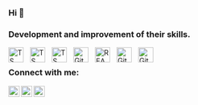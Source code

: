 ### Hi 👋
### Development and improvement of their skills.


<img align="left" alt="TS" width="30px" style="padding-right:10px;" src="https://cdn.jsdelivr.net/gh/devicons/devicon/icons/typescript/typescript-original.svg" />
<img align="left" alt="TS" width="30px" style="padding-right:10px;" src="https://cdn.jsdelivr.net/gh/devicons/devicon@latest/icons/nodejs/nodejs-original.svg" />

<img align="left" alt="TS" width="30px" style="padding-right:10px;" src="https://cdn.jsdelivr.net/gh/devicons/devicon@latest/icons/nextjs/nextjs-original.svg" />
<img align="left" alt="Git" width="30px" style="padding-right:10px;" src="https://cdn.jsdelivr.net/gh/devicons/devicon@latest/icons/prisma/prisma-original.svg" />

<img align="left" alt="REACT" width="30px" style="padding-right:10px;" src="https://cdn.jsdelivr.net/gh/devicons/devicon/icons/react/react-original.svg" />
<img align="left" alt="Git" width="30px" style="padding-right:10px;" src="https://cdn.jsdelivr.net/gh/devicons/devicon/icons/git/git-original.svg" />
<img align="left" alt="Git" width="30px" style="padding-right:10px;" src="https://cdn.jsdelivr.net/gh/devicons/devicon@latest/icons/docker/docker-original.svg" />


<br />

### Connect with me:

[<img align="left" alt="webtricks-master.ru" width="22px" src="https://user-images.githubusercontent.com/101861681/231146141-ddfc688e-a9ed-4c1e-a296-c60ec7994498.png" />][website] 
[<img align="left" alt="OleksiiMazurenko | LinkedIn" width="22px" src="https://user-images.githubusercontent.com/101861681/231146850-1975cd70-2af5-4916-a035-cbfd67ab8d7e.png" />][linkedin]
[<img align="left" alt="OleksiiMazurenko | Telegram" width="22px" src="https://user-images.githubusercontent.com/101861681/231151962-d4ad5d6e-7b19-4cd3-9a5c-fc4a717f634e.png"/>][telegram]
            
<br />
<br />
 
[website]: https://#
[linkedin]: https://www.linkedin.com/in/oleksii-mazurenko-896a28237/
[telegram]: https://t.me/AlekseyMazurenko
